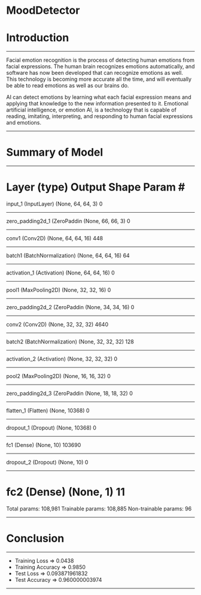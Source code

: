 # MoodDetector
# Introduction

---

Facial emotion recognition is the process of detecting human emotions from facial expressions. The human brain recognizes emotions automatically, and software has now been developed that can recognize emotions as well. This technology is becoming more accurate all the time, and will eventually be able to read emotions as well as our brains do. 

AI can detect emotions by learning what each facial expression means and applying that knowledge to the new information presented to it. Emotional artificial intelligence, or emotion AI, is a technology that is capable of reading, imitating, interpreting, and responding to human facial expressions and emotions.

---

# Summary of Model

---

Layer (type)                 Output Shape              Param #   
=================================================================
input_1 (InputLayer)         (None, 64, 64, 3)         0         
_________________________________________________________________
zero_padding2d_1 (ZeroPaddin (None, 66, 66, 3)         0         
_________________________________________________________________
conv1 (Conv2D)               (None, 64, 64, 16)        448       
_________________________________________________________________
batch1 (BatchNormalization)  (None, 64, 64, 16)        64        
_________________________________________________________________
activation_1 (Activation)    (None, 64, 64, 16)        0         
_________________________________________________________________
pool1 (MaxPooling2D)         (None, 32, 32, 16)        0         
_________________________________________________________________
zero_padding2d_2 (ZeroPaddin (None, 34, 34, 16)        0         
_________________________________________________________________
conv2 (Conv2D)               (None, 32, 32, 32)        4640      
_________________________________________________________________
batch2 (BatchNormalization)  (None, 32, 32, 32)        128       
_________________________________________________________________
activation_2 (Activation)    (None, 32, 32, 32)        0         
_________________________________________________________________
pool2 (MaxPooling2D)         (None, 16, 16, 32)        0         
_________________________________________________________________
zero_padding2d_3 (ZeroPaddin (None, 18, 18, 32)        0         
_________________________________________________________________
flatten_1 (Flatten)          (None, 10368)             0         
_________________________________________________________________
dropout_1 (Dropout)          (None, 10368)             0         
_________________________________________________________________
fc1 (Dense)                  (None, 10)                103690    
_________________________________________________________________
dropout_2 (Dropout)          (None, 10)                0         
_________________________________________________________________
fc2 (Dense)                  (None, 1)                 11        
=================================================================
Total params: 108,981
Trainable params: 108,885
Non-trainable params: 96

---

# Conclusion

---

- Training Loss      =>    0.0438 
 - Training Accuracy  =>    0.9850  
 - Test Loss          =>    0.093871961832
 - Test Accuracy      => 0.960000003974
 
 ---
